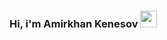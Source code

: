 ### Hi, i'm Amirkhan Kenesov <img src="https://media.giphy.com/media/hvRJCLFzcasrR4ia7z/giphy.gif" width="27px">

